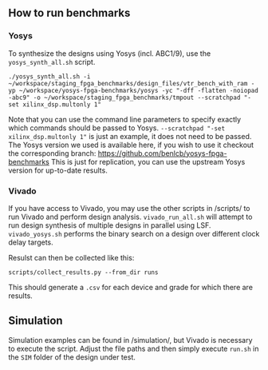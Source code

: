 ## How to run benchmarks ##

### Yosys

To synthesize the designs using Yosys (incl. ABC1/9), use the `yosys_synth_all.sh` script.
```
./yosys_synth_all.sh -i ~/workspace/staging_fpga_benchmarks/design_files/vtr_bench_with_ram -yp ~/workspace/yosys-fpga-benchmarks/yosys -yc "-dff -flatten -noiopad -abc9" -o ~/workspace/staging_fpga_benchmarks/tmpout --scratchpad "-set xilinx_dsp.multonly 1"
```
Note that you can use the command line parameters to specify exactly which commands should be passed to Yosys. 
`--scratchpad "-set xilinx_dsp.multonly 1"` is just an example, it does not need to be passed. 
The Yosys version we used is available here, if you wish to use it checkout the corresponding branch:
https://github.com/benlcb/yosys-fpga-benchmarks
This is just for replication, you can use the upstream Yosys version for up-to-date results. 

### Vivado

If you have access to Vivado, you may use the other scripts in /scripts/ to run Vivado and perform design analysis. 
`vivado_run_all.sh` will attempt to run design synthesis of multiple designs in parallel using LSF. 
`vivado_yosys.sh` performs the binary search on a design over different clock delay targets. 

Resulst can then be collected like this: 
```
scripts/collect_results.py --from_dir runs
```
This should generate a `.csv` for each device and grade for which there are results.

## Simulation ##

Simulation examples can be found in /simulation/, but Vivado is necessary to execute the script. 
Adjust the file paths and then simply execute `run.sh` in the `SIM` folder of the design under test. 
